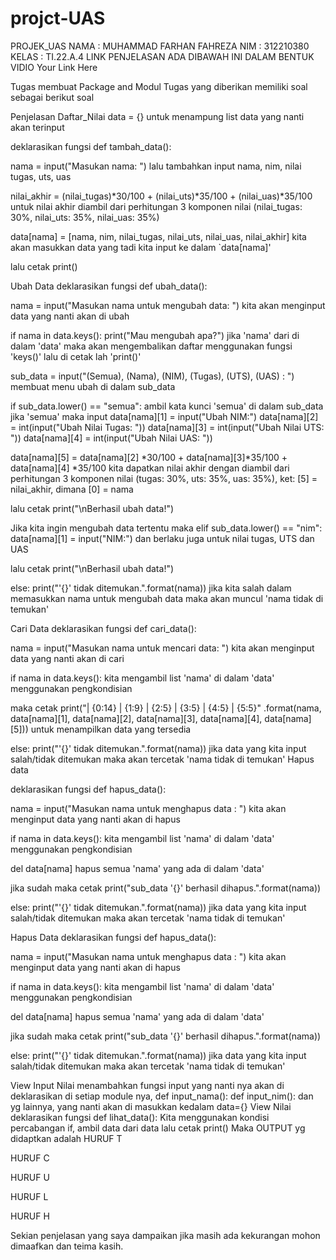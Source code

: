 # projct-UAS

PROJEK_UAS
NAMA : MUHAMMAD FARHAN FAHREZA
NIM : 312210380
KELAS : TI.22.A.4
LINK PENJELASAN ADA DIBAWAH INI DALAM BENTUK VIDIO
Your Link Here

Tugas membuat Package and Modul
Tugas yang diberikan memiliki soal sebagai berikut
soal


Penjelasan
Daftar_Nilai
data = {} untuk menampung list data yang nanti akan terinput

deklarasikan fungsi def tambah_data():

nama = input("Masukan nama: ") lalu tambahkan input nama, nim, nilai tugas, uts, uas

nilai_akhir = (nilai_tugas)*30/100 + (nilai_uts)*35/100 + (nilai_uas)*35/100 untuk nilai akhir diambil dari perhitungan 3 komponen nilai (nilai_tugas: 30%, nilai_uts: 35%, nilai_uas: 35%)

data[nama] = [nama, nim, nilai_tugas, nilai_uts, nilai_uas, nilai_akhir] kita akan masukkan data yang tadi kita input ke dalam `data[nama]'

lalu cetak print()

Ubah Data
deklarasikan fungsi def ubah_data():

nama = input("Masukan nama untuk mengubah data: ") kita akan menginput data yang nanti akan di ubah

if nama in data.keys(): print("Mau mengubah apa?") jika 'nama' dari di dalam 'data' maka akan mengembalikan daftar menggunakan fungsi 'keys()' lalu di cetak lah 'print()'

sub_data = input("(Semua), (Nama), (NIM), (Tugas), (UTS), (UAS) : ") membuat menu ubah di dalam sub_data

if sub_data.lower() == "semua": ambil kata kunci 'semua' di dalam sub_data jika 'semua' maka input data[nama][1] = input("Ubah NIM:") data[nama][2] = int(input("Ubah Nilai Tugas: ")) data[nama][3] = int(input("Ubah Nilai UTS: ")) data[nama][4] = int(input("Ubah Nilai UAS: "))

data[nama][5] = data[nama][2] *30/100 + data[nama][3]*35/100 + data[nama][4] *35/100 kita dapatkan nilai akhir dengan diambil dari perhitungan 3 komponen nilai (tugas: 30%, uts: 35%, uas: 35%), ket: [5] = nilai_akhir, dimana [0] = nama

lalu cetak print("\nBerhasil ubah data!")

Jika kita ingin mengubah data tertentu maka elif sub_data.lower() == "nim": data[nama][1] = input("NIM:") dan berlaku juga untuk nilai tugas, UTS dan UAS

lalu cetak print("\nBerhasil ubah data!")

else: print("'{}' tidak ditemukan.".format(nama)) jika kita salah dalam memasukkan nama untuk mengubah data maka akan muncul 'nama tidak di temukan'

Cari Data
deklarasikan fungsi def cari_data():

nama = input("Masukan nama untuk mencari data: ") kita akan menginput data yang nanti akan di cari

if nama in data.keys(): kita mengambil list 'nama' di dalam 'data' menggunakan pengkondisian

maka cetak print("| {0:14} | {1:9} | {2:5} | {3:5} | {4:5} | {5:5}" .format(nama, data[nama][1], data[nama][2], data[nama][3], data[nama][4], data[nama][5])) untuk menampilkan data yang tersedia

else: print("'{}' tidak ditemukan.".format(nama)) jika data yang kita input salah/tidak ditemukan maka akan tercetak 'nama tidak di temukan' Hapus data

deklarasikan fungsi def hapus_data():

nama = input("Masukan nama untuk menghapus data : ") kita akan menginput data yang nanti akan di hapus

if nama in data.keys(): kita mengambil list 'nama' di dalam 'data' menggunakan pengkondisian

del data[nama] hapus semua 'nama' yang ada di dalam 'data'

jika sudah maka cetak print("sub_data '{}' berhasil dihapus.".format(nama))

else: print("'{}' tidak ditemukan.".format(nama)) jika data yang kita input salah/tidak ditemukan maka akan tercetak 'nama tidak di temukan'

Hapus Data
deklarasikan fungsi def hapus_data():

nama = input("Masukan nama untuk menghapus data : ") kita akan menginput data yang nanti akan di hapus

if nama in data.keys(): kita mengambil list 'nama' di dalam 'data' menggunakan pengkondisian

del data[nama] hapus semua 'nama' yang ada di dalam 'data'

jika sudah maka cetak print("sub_data '{}' berhasil dihapus.".format(nama))

else: print("'{}' tidak ditemukan.".format(nama)) jika data yang kita input salah/tidak ditemukan maka akan tercetak 'nama tidak di temukan'

View
Input Nilai
menambahkan fungsi input yang nanti nya akan di deklarasikan di setiap module nya, def input_nama(): def input_nim(): dan yg lainnya, yang nanti akan di masukkan kedalam data={}
View Nilai
deklarasikan fungsi def lihat_data(): Kita menggunakan kondisi percabangan if, ambil data dari data
lalu cetak print()
Maka OUTPUT yg didaptkan adalah
HURUF T


HURUF C


HURUF U


HURUF L


HURUF H


Sekian penjelasan yang saya dampaikan jika masih ada kekurangan mohon dimaafkan dan teima kasih.


